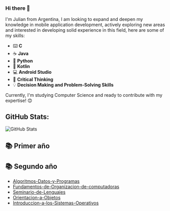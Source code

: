 ### Hi there 👋

 I'm Julian from Argentina, I am looking to expand and deepen my knowledge in mobile application development, actively exploring new areas and interested in developing solid experience in this field, here are some of my skills:

- ⌨️ **C**
- ☕️ **Java**
- 🐍 **Python**
- 🤖 **Kotlin**
- 💻 **Android Studio**
- 🧠 **Critical Thinking**
- 💡 **Decision Making and Problem-Solving Skills**

Currently, I'm studying Computer Science and ready to contribute with my expertise! 😊

## GitHub Stats:
![GitHub Stats](https://github-readme-stats.vercel.app/api?username=JulianSerio&show_icons=true&theme=radical)

## 📚 Primer año
## 📚 Segundo año
- [Algoritmos-Datos-y-Programas](https://github.com/JulianSerio/Algoritmos-y-Estructuras-de-Datos)
- [Fundamentos-de-Organizacion-de-computadoras](https://github.com/JulianSerio/Fundamentos-de-la-Organizacion-de-Datos)
- [Seminario-de-Lenguajes](https://github.com/JulianSerio/Seminario.NET)
- [Orientacion-a-Objetos](https://github.com/JulianSerio/Orientacion-a-Objetos-1)
- [Introduccion-a-los-Sistemas-Operativos](https://github.com/JulianSerio/Introduccion-a-SO)
